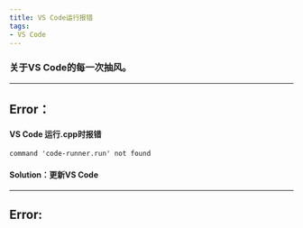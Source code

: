 ```yaml
---
title: VS Code运行报错
tags:
- VS Code
---
```

### 关于VS Code的每一次抽风。

---

## Error：
#### VS Code 运行.cpp时报错
```
command 'code-runner.run' not found
```

#### Solution：更新VS Code

---

## Error:

